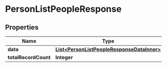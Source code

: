 

# PersonListPeopleResponse


## Properties

| Name | Type | Description | Notes |
|------------ | ------------- | ------------- | -------------|
|**data** | [**List&lt;PersonListPeopleResponseDataInner&gt;**](PersonListPeopleResponseDataInner.md) |  |  [optional] |
|**totalRecordCount** | **Integer** |  |  [optional] |



